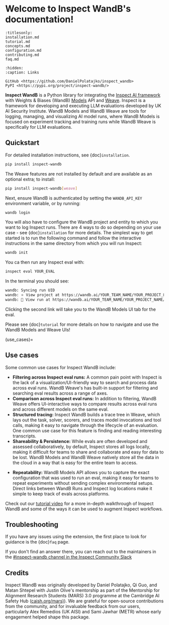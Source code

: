 # Welcome to Inspect WandB's documentation!

```{toctree}
:titlesonly:
installation.md
tutorial.md
concepts.md
configuration.md
contributing.md
faq.md
```

```{toctree}
:hidden:
:caption: Links

GitHub <https://github.com/DanielPolatajko/inspect_wandb>
PyPI <https://pypi.org/project/inspect-wandb/>
```

**Inspect WandB** is a Python library for integrating the [Inspect AI framework](https://inspect.aisi.org.uk/) with Weights & Biases (WandB) [Models](https://wandb.ai/site/models/) API and [Weave](https://wandb.ai/site/weave/).
Inspect is a framework for developing and executing LLM evaluations developed by UK AI Security Institute.
WandB Models and WandB Weave are tools for logging, managing, and visualizing AI model runs, where WandB Models is focused on experiment tracking and training runs while WandB Weave is specifically for LLM evaluations.

## Quickstart

For detailed installation instructions, see {doc}`installation`.
```bash
pip install inspect-wandb
```

The Weave features are not installed by default and are available as an optional extra; to install:
```bash
pip install inspect-wandb[weave]
```

Next, ensure WandB is authenticated by setting the `WANDB_API_KEY` environment variable, or by running:
```bash
wandb login
```

You will also have to configure the WandB project and entity to which you want to log Inspect runs. There are 4 ways to do so depending on your use case - see {doc}`installation` for more details. The simplest way to get started is to run the following command and follow the interactive instructions in the same directory from which you will run Inspect:

```bash
wandb init
```

You ca then run any Inspect eval with:
```bash
inspect eval YOUR_EVAL     
```

In the terminal you should see:
```bash
wandb: Syncing run UID
wandb: ⭐️ View project at https://wandb.ai/YOUR_TEAM_NAME/YOUR_PROJECT_NAME
wandb: 🚀 View run at https://wandb.ai/YOUR_TEAM_NAME/YOUR_PROJECT_NAME/runs/UID
```

Clicking the second link will take you to the WandB Models UI tab for the eval.

Please see {doc}`tutorial` for more details on how to navigate and use the WandB Models and Weave UIs!

(use_cases)=
## Use cases
Some common use cases for Inspect WandB include:
* **Filtering across Inspect eval runs:** A common pain point with Inspect is the lack of a visualization/UI-friendly way to search and process data across eval runs. WandB Weave's has built-in support for filtering and searching eval results across a range of axes.
* **Comparison across Inspect eval runs:** In addition to filtering, WandB Weave offers UI-interactive ways to compare results across eval runs and across different models on the same eval.
* **Structured tracing:** Inspect WandB builds a trace tree in Weave, which lays out the task, solver, scorers, and traces model invocations and tool calls, making it easy to navigate through the lifecycle of an evaluation. One common use case for this feature is finding and reading interesting transcripts.
* **Shareability & Persistence:** While evals are often developed and assessed collaboratively, by default, Inspect stores all logs locally, making it difficult for teams to share and collaborate and easy for data to be lost. WandB Models and WandB Weave natively store all the data in the cloud in a way that is easy for the entire team to access.
- **Repeatability:** WandB Models API allows you to capture the exact configuration that was used to run an eval, making it easy for teams to repeat experiments without sending complex environmental setups. Direct links between WandB Runs and Inspect log locations make it simple to keep track of evals across platforms.

Check out our [tutorial video](link) for a more in-depth walkthrough of Inspect WandB and some of the ways it can be used to augment Inspect workflows.

## Troubleshooting

If you have any issues using the extension, the first place to look for guidance is the {doc}`faq` page. 

If you don't find an answer there, you can reach out to the maintainers in the [#inspect-wandb channel in the Inspect Community Slack](https://inspectcommunity.slack.com/archives/C09B5B00459)


## Credits
Inspect WandB was originally developed by Daniel Polatajko, Qi Guo, and Matan Shtepel with Justin Olive's mentorship as part of the Mentorship for Alignment Research Students (MARS) 3.0 programme at the Cambridge AI Safety Hub ([caish.org/mars)](http://caish.org/mars)).
We are grateful for open-source contributions from the community, and for invaluable feedback from our users, particularly Alex Remedios (UK AISI) and Sami Jawhar (METR) whose early engagement helped shape this package. 